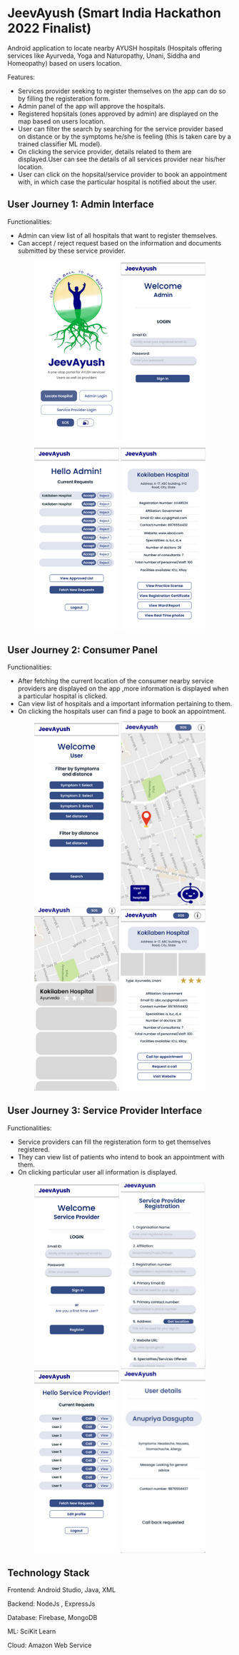 # JeevAyush (Smart India Hackathon 2022 Finalist)

Android application to locate nearby AYUSH hospitals (Hospitals offering services like Ayurveda, Yoga and Naturopathy, Unani, Siddha and Homeopathy) based on users location.

Features:

* Services provider seeking to register themselves on the app can do so by filling the registeration form.
* Admin panel of the app will approve the hospitals.
* Registered hopsitals (ones approved by admin) are displayed on the map based on users location.
* User can filter the search by searching for the service provider based on distance or by the symptoms he/she is feeling (this is taken care by a trained classifier ML model).
* On clicking the service provider, details related to them are displayed.User can see the details of all services provider near his/her location.
* User can click on the hopsital/service provider to book an appointment with, in which case the particular hospital is notified about the user.


## User Journey 1: Admin Interface ##

Functionalities:
* Admin can view list of all hospitals that want to register themselves. 
* Can accept / reject request based on the information and documents submitted by these service provider.

<p align="center">
  <img src="/home1.jpg" width="190" />
  <img src="/admin login.jpg" width="190" /> 
   <img src="/Admin.jpg" width="190" />
  <img src="/Admin_ Hospital 1 view.jpg" width="190" /> 
  
</p>

## User Journey 2: Consumer Panel ##
Functionalities:
* After fetching the current location of the consumer nearby service providers are displayed on the app ,more information is displayed when a particular hospital is clicked. 
* Can view list of hospitals and a important information pertaining to them. 
* On clicking the hospitals user can find a page to book an appointment.

<p align="center">
 
  <img src="/user filter.jpg" width="190" />
  <img src="/display_map.png" width="190" />
  <img src="/hospital_list.png" width="190" />
  <img src="/Single hospital from list.jpg" width="190" />
  
</p>

## User Journey 3: Service Provider Interface ##
Functionalities:
* Service providers can fill the registeration form to get themselves registered. 
* They can view list of patients who intend to book an appointment with them. 
* On clicking particular user all information is displayed.

<p align="center">
<img src="/Hospital 1.jpg" width="190" />
  <img src="/hospital_registration.png" width="190" />
  <!---<img src="/Post registration msg.jpg" width="190" />-->
  <img src="/Hospital after sign in.jpg" width="190" />
  <img src="/user_info.png" width="190" />
  
</p>

## Technology Stack ##
<p>Frontend: Android Studio, Java, XML </p>

<p>Backend:  NodeJs , ExpressJs </p>

<p>Database: Firebase, MongoDB </p>
<p>ML: SciKit Learn </p>
<p>Cloud: Amazon Web Service </p>
